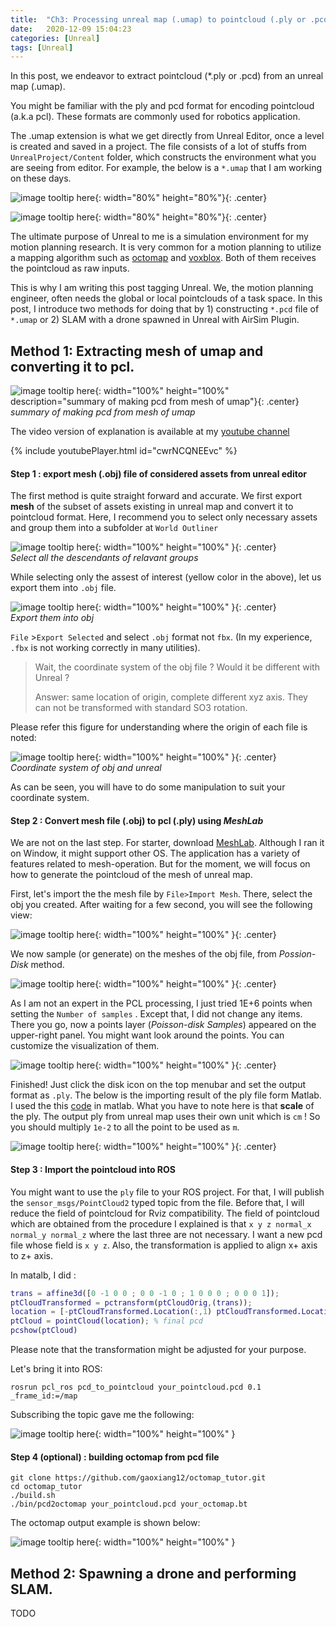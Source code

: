 ```yaml
---
title:  "Ch3: Processing unreal map (.umap) to pointcloud (.ply or .pcd)"
date:   2020-12-09 15:04:23
categories: [Unreal]
tags: [Unreal]
---
```


In this post, we endeavor to extract pointcloud (*.ply or .pcd) from  an unreal map (.umap). 


You might be familiar with the ply and pcd format for encoding pointcloud (a.k.a pcl). These formats are commonly used for robotics application.

The .umap extension  is what we get directly from Unreal Editor, once a level is created and saved  in a project.   The file consists of a lot of stuffs from `UnrealProject/Content` folder, which constructs the environment  what you are seeing from editor.  For example, the below is a `*.umap` that I am working on these days. 

![image tooltip here](/images/ch3/factory1.png){: width="80%" height="80%"}{: .center} 

![image tooltip here](/images/ch3/factory2.png){: width="80%" height="80%"}{: .center} 

The ultimate purpose of Unreal to me is a simulation environment for my motion planning research. It is very common for a  motion planning  to utilize a mapping algorithm such as [octomap](https://octomap.github.io/) and [voxblox](https://github.com/ethz-asl/voxblox).  Both of them receives the pointcloud as raw inputs. 

This is why I am writing this post tagging Unreal. We, the motion planning engineer, often needs the global or local  pointclouds of a task space. In this post, I introduce two methods for doing that by 1) constructing `*.pcd` file of `*.umap` or 2) SLAM with a drone spawned in Unreal with AirSim Plugin. 

## Method 1: Extracting mesh of umap and converting it to pcl.       

![image tooltip here](/images/ch3/process.png){: width="100%" height="100%"  description="summary of making pcd from mesh of umap"}{: .center}  
*summary of making pcd from mesh of umap*

The video version of explanation is available at my [youtube channel](https://youtu.be/cwrNCQNEEvc)

{% include youtubePlayer.html id="cwrNCQNEEvc" %}



#### Step 1 : export mesh (.obj) file of considered assets from unreal editor



 The first method is quite straight forward and accurate. We first export **mesh** of the subset of assets existing in unreal map and  convert it to pointcloud format. Here, I recommend you to select only necessary assets and group them into a subfolder at `World Outliner`  



![image tooltip here](/images/ch3/select_assets.png){: width="100%" height="100%" }{: .center}  
*Select all the descendants of relavant groups*

While selecting only the assest of interest (yellow color in the above), let us export them into `.obj` file.  

![image tooltip here](/images/ch3/export_mesh.gif){: width="100%" height="100%" }{: .center}  
*Export them into obj*

`File` >`Export Selected` and select `.obj` format not `fbx`. (In my experience, `.fbx` is not working correctly in many utilities).



> Wait, the coordinate system of the obj file ? Would it be different with Unreal ?  
>
> Answer: same location of origin, complete different xyz axis. They can not be transformed with standard SO3 rotation. 



Please refer this figure for understanding where the origin of each file is noted:

![image tooltip here](/images/ch3/coordinate.png){: width="100%" height="100%" }{: .center}  
*Coordinate system of obj and unreal*

As can be seen, you will have to do some manipulation to suit your coordinate system. 



#### Step 2 : Convert mesh file (.obj) to pcl (.ply) using *MeshLab*

We are not on the last step.  For starter, download [MeshLab](https://www.meshlab.net/). Although I ran it on Window, it might support other OS.  The application has a variety of features related to mesh-operation. But for the moment, we will focus on how to generate the pointcloud of the mesh of unreal map. 

First, let's import the the mesh file by `File>Import Mesh`. There, select the obj you created. After waiting for a few second,  you will see the following view: 

![image tooltip here](/images/ch3/meshlab1.png){: width="100%" height="100%" }{: .center}  

We now sample (or generate) on the meshes of the obj file, from *Possion-Disk* method. 

![image tooltip here](/images/ch3/meshlab2.png){: width="100%" height="100%" }{: .center}  

As I am not an expert in the PCL processing, I just tried 1E+6 points when setting the `Number of samples` .  Except that, I did not change any items. There you go, now a points layer (*Poisson-disk Samples*) appeared on the upper-right panel. You might want look around the points. You can customize the visualization of them. 

![image tooltip here](/images/ch3/meshlab3.png){: width="100%" height="100%" }{: .center}  

Finished! Just click the disk icon on the top menubar and set the output format as `.ply`.  The below is the importing result of the ply file form Matlab. I used the this [code](https://kr.mathworks.com/help/vision/ref/pcread.html) in matlab.  What you have to note here is that **scale** of the ply. The output ply from unreal map uses their own unit which is `cm` !  So you should multiply `1e-2` to all the point to be used as `m`.  

![image tooltip here](/images/ch3/matlab.png){: width="100%" height="100%" }{: .center}  



#### Step 3 : Import the pointcloud into ROS 

You might want to use the `ply` file to your ROS project. For that, I will publish the `sensor_msgs/PointCloud2` typed topic from the file. Before that, I will reduce the field of pointcloud for Rviz compatibility. The field of pointcloud which are obtained from the procedure I explained is that `x y z normal_x normal_y normal_z` where the last three are not necessary. I want a new pcd file whose field is `x y z`. Also, the transformation is applied to align x+ axis to z+ axis.   

In matalb, I did : 

```matlab
trans = affine3d([0 -1 0 0 ; 0 0 -1 0 ; 1 0 0 0 ; 0 0 0 1]);
ptCloudTransformed = pctransform(ptCloudOrig,(trans));
location = [-ptCloudTransformed.Location(:,1) ptCloudTransformed.Location(:,2) -ptCloudTransformed.Location(:,3)] *1e-2;
ptCloud = pointCloud(location); % final pcd 
pcshow(ptCloud)
```

Please note that the transformation might be adjusted for your purpose. 

Let's bring it into ROS: 

```
rosrun pcl_ros pcd_to_pointcloud your_pointcloud.pcd 0.1 _frame_id:=/map
```

Subscribing the topic gave me the following: 

![image tooltip here](/images/ch3/pcl_ros.png){: width="100%" height="100%" }

#### Step 4 (optional) : building octomap from pcd file 

```
git clone https://github.com/gaoxiang12/octomap_tutor.git
cd octomap_tutor
./build.sh
./bin/pcd2octomap your_pointcloud.pcd your_octomap.bt
```



The octomap output example is shown below: 

![image tooltip here](/images/ch3/pcl_octomap.png){: width="100%" height="100%" }

#### 

####  







## Method 2: Spawning a drone and performing SLAM.       

TODO





 

 











